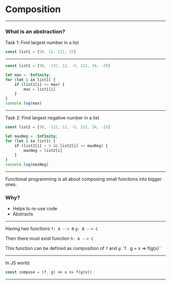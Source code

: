 
# Composition
---
### What is an abstraction?

Task 1: Find largest number in a list
```javascript
const list1 = [56, 12, 212, 25]
```
---
```javascript
const list1 = [56, -122, 12, -5, 212, 34, -25]

let max = -Infinity;
for (let i in list1) {
	if (list1[i] >= max) {
		max = list1[i]
	}
}
console.log(max)
```
___
Task 2: Find largest negative number in a list

```javascript
const list2 = [56, -122, 12, -5, 212, 34, -25]

let maxNeg = -Infinity;
for (let i in list1) {
	if (list2[i] < 0 && list2[i] >= maxNeg) {
		maxNeg = list2[i]
	}
}
console.log(maxNeg)
```
---
Functional programming is all about composing small functions into bigger ones.

### Why?
* Helps to re-use code
* Abstracts 

---

Having two functions
`f: A --> B`
`g: B --> C`

Then there must exist function `h: A --> C`

This function can be defined as composition of `f` and `g`:
`f . g = x => f(g(x)``

---
In JS world:

```javascript
const compose = (f, g) => x => f(g(x))
```


---
<!--stackedit_data:
eyJoaXN0b3J5IjpbLTk1MDQxMjk5NywtMTYwMjcxOTM4LDg2OT
Y0MDMxMCwtOTIwODk3MDAsLTEwODIwMjkwMDEsMTAxMTkzNjcz
NiwtNTMxMDc0ODM3LC0xNTUyNTc4MzE5LC0xOTI4NDQ1OTQ4XX
0=
-->